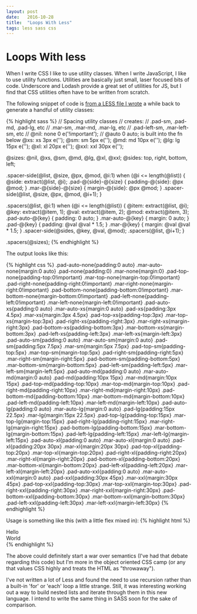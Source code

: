 ```yaml
---
layout: post
date:   2016-10-28
title:  "Loops With Less"
tags: less sass css
---
```


# Loops With less

When I write CSS I like to use utility classes.  When I write
JavaScript, I like to use utility functions.  Utilities are basically
just small, laser focused bits of code.  Underscore and Lodash
provide a great set of utilities for JS, but I find that CSS utilities
often have to be written from scratch.

The following snippet of code is [from a LESS file I wrote](https://github.com/openshift/origin-web-console/commit/b8751aa771d6cc200bb5b2009278dad4cc615f60) a while back
to generate a handful of utility classes:

{% highlight sass %}
// Spacing utility classes
// creates:
//  .pad-sm, .pad-md, .pad-lg, etc
//  .mar-sm, .mar-md, .mar-lg, etc
//  .pad-left-sm, .mar-left-sm, etc
//
@nil: none 0 e('!important');
// @auto 0 auto; is built into the fn below
@xs: xs 3px e('');
@sm: sm 5px e('');
@md: md 10px e('');
@lg: lg 15px e('');
@xl: xl 20px e('');
@xxl: xxl 30px e('');

@sizes: @nil, @xs, @sm, @md, @lg, @xl, @xxl;
@sides: top, right, bottom, left;

.spacer-side(@list, @size, @px, @mod, @i:1) when (@i <= length(@list)) {
  @side: extract(@list, @i);
  .pad-@{side}-@{size} {
    padding-@{side}: @px @mod;
  }
  .mar-@{side}-@{size} {
    margin-@{side}: @px @mod;
  }
  .spacer-side(@list, @size, @px, @mod, @i+1);
}

.spacers(@list, @i:1) when (@i <= length(@list)) {
  @item: extract(@list, @i);
  @key: extract(@item, 1);
  @val: extract(@item, 2);
  @mod: extract(@item, 3);
  .pad-auto-@{key} {
    padding: 0 auto;
  }
  .mar-auto-@{key} {
    margin: 0 auto;
  }
  .pad-@{key} {
    padding: @val @val * 1.5;
  }
  .mar-@{key} {
    margin: @val @val * 1.5;
  }
  .spacer-side(@sides, @key, @val, @mod);
  .spacers(@list, @i+1);
}

.spacers(@sizes);
{% endhighlight %}

The output looks like this:

{% highlight css %}
.pad-auto-none{padding:0 auto}
.mar-auto-none{margin:0 auto}
.pad-none{padding:0}
.mar-none{margin:0}
.pad-top-none{padding-top:0!important}
.mar-top-none{margin-top:0!important}
.pad-right-none{padding-right:0!important}
.mar-right-none{margin-right:0!important}
.pad-bottom-none{padding-bottom:0!important}
.mar-bottom-none{margin-bottom:0!important}
.pad-left-none{padding-left:0!important}
.mar-left-none{margin-left:0!important}
.pad-auto-xs{padding:0 auto}
.mar-auto-xs{margin:0 auto}
.pad-xs{padding:3px 4.5px}
.mar-xs{margin:3px 4.5px}
.pad-top-xs{padding-top:3px}
.mar-top-xs{margin-top:3px}
.pad-right-xs{padding-right:3px}
.mar-right-xs{margin-right:3px}
.pad-bottom-xs{padding-bottom:3px}
.mar-bottom-xs{margin-bottom:3px}
.pad-left-xs{padding-left:3px}
.mar-left-xs{margin-left:3px}
.pad-auto-sm{padding:0 auto}
.mar-auto-sm{margin:0 auto}
.pad-sm{padding:5px 7.5px}
.mar-sm{margin:5px 7.5px}
.pad-top-sm{padding-top:5px}
.mar-top-sm{margin-top:5px}
.pad-right-sm{padding-right:5px}
.mar-right-sm{margin-right:5px}
.pad-bottom-sm{padding-bottom:5px}
.mar-bottom-sm{margin-bottom:5px}
.pad-left-sm{padding-left:5px}
.mar-left-sm{margin-left:5px}
.pad-auto-md{padding:0 auto}
.mar-auto-md{margin:0 auto}
.pad-md{padding:10px 15px}
.mar-md{margin:10px 15px}
.pad-top-md{padding-top:10px}
.mar-top-md{margin-top:10px}
.pad-right-md{padding-right:10px}
.mar-right-md{margin-right:10px}
.pad-bottom-md{padding-bottom:10px}
.mar-bottom-md{margin-bottom:10px}
.pad-left-md{padding-left:10px}
.mar-left-md{margin-left:10px}
.pad-auto-lg{padding:0 auto}
.mar-auto-lg{margin:0 auto}
.pad-lg{padding:15px 22.5px}
.mar-lg{margin:15px 22.5px}
.pad-top-lg{padding-top:15px}
.mar-top-lg{margin-top:15px}
.pad-right-lg{padding-right:15px}
.mar-right-lg{margin-right:15px}
.pad-bottom-lg{padding-bottom:15px}
.mar-bottom-lg{margin-bottom:15px}
.pad-left-lg{padding-left:15px}
.mar-left-lg{margin-left:15px}
.pad-auto-xl{padding:0 auto}
.mar-auto-xl{margin:0 auto}
.pad-xl{padding:20px 30px}
.mar-xl{margin:20px 30px}
.pad-top-xl{padding-top:20px}
.mar-top-xl{margin-top:20px}
.pad-right-xl{padding-right:20px}
.mar-right-xl{margin-right:20px}
.pad-bottom-xl{padding-bottom:20px}
.mar-bottom-xl{margin-bottom:20px}
.pad-left-xl{padding-left:20px}
.mar-left-xl{margin-left:20px}
.pad-auto-xxl{padding:0 auto}
.mar-auto-xxl{margin:0 auto}
.pad-xxl{padding:30px 45px}
.mar-xxl{margin:30px 45px}
.pad-top-xxl{padding-top:30px}
.mar-top-xxl{margin-top:30px}
.pad-right-xxl{padding-right:30px}
.mar-right-xxl{margin-right:30px}
.pad-bottom-xxl{padding-bottom:30px}
.mar-bottom-xxl{margin-bottom:30px}
.pad-left-xxl{padding-left:30px}
.mar-left-xxl{margin-left:30px}
{% endhighlight %}

Usage is something like this (with a little flex mixed in):
{% highlight html %}
<div class="flex-column mar-md pad-sm">
  <div class="flex mar-sm pad-sm">
    Hello
  </div>
  <div class="mar-md pad-md">
    World
  </div>
</div>
{% endhighlight %}

The above could definitely start a war over semantics (I've had that
debate regarding this code) but I'm more in the object oriented CSS
camp (or any that values CSS highly and treats the HTML as "throwaway").

I've not written a lot of Less and found the need to use recursion rather
than a built-in 'for' or 'each' loop a little strange.  Still, it was
interesting working out a way to build nested lists and iterate through them
in this new language.  I intend to write the same thing in SASS soon for the
sake of comparison.
